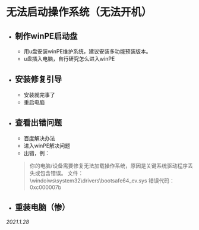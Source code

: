 # 无法启动操作系统（无法开机）
- ## 制作winPE启动盘
	- 用u盘安装winPE维护系统，建议安装多功能预装版本。
	- u盘插入电脑，自行研究怎么进入winPE
- ## 安装修复引导
	- 安装就完事了
	- 重启电脑
- ## 查看出错问题
	- 百度解决办法
	- 进入winPE解决问题
	- 出错，例：
	> 你的电脑/设备需要修复无法加载操作系统，原因是关键系统驱动程序丢失或包含错误。
	> 文件：\windoiws\system32\drivers\bootsafe64_ev.sys
	> 错误代码：0xc000007b
- ## 重装电脑（惨）

*2021.1.28*